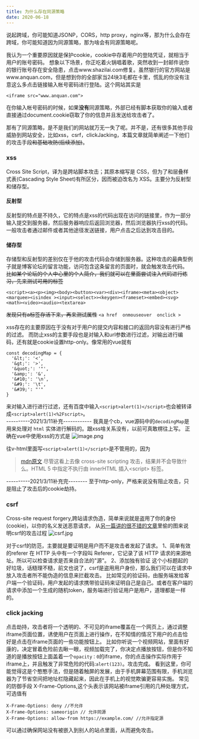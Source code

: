 ```yaml
---
title: 为什么存在同源策略
date: 2020-06-18
---
```

说起跨域，你可能知道JSONP，CORS，http proxy，nginx等，那为什么会存在跨域，你可能知道因为同源策略，那为啥会有同源策略呢。

我认为一个重要原因就是保护cookie，cookie中存着用户的登陆凭证，就相当于用户的账号密码。
想象以下场景，你正吃着火锅唱着歌，突然收到一封邮件说你的银行账号存在安全隐患，点击www.shazilai.com修复。虽然银行的官方网站是www.anquan.com，但是想到你的全部家当24块3毛都在卡里，慌乱的你没有注意这么多点击链接输入帐号密码进行登陆。这个网站其实是
```
<iframe src="www.anquan.com">
```
在你输入帐号密码的时候，如果**没有**同源策略，外部已经有脚本获取你的输入或者直接通过document.cookie窃取了你的信息并且发送给攻击者了。

那有了同源策略，是不是我们的网站就万无一失了呢。并不是，还有很多其他手段威胁到网站安全，比如xss，csrf，clickJacking，本篇文章就简单阐述一下他们的攻击手段~~和基础攻防(后续添加)~~。

### xss
Cross Site Script，译为是跨站脚本攻击；其原本缩写是 CSS，但为了和层叠样式表(Cascading Style Sheet)有所区分，因而被迫改名为 XSS。主要分为反射型和储存型。
#### 反射型
反射型的特点是不持久，它的特点是xss的代码出现在访问的链接里，作为一部分输入提交到服务器，然后服务器响应后返回浏览器，然后浏览器执行xss的代码。
一般攻击者通过邮件或者其他途径发送链接，用户点击之后达到攻击目的。
#### 储存型
存储型和反射型的差别仅在于他的攻击代码会存储到服务器。这种攻击的最典型例子就是博客论坛的留言功能，访问包含这条留言的页面时，就会触发攻击代码。
~~比如某个论坛的个人中心里的个人简介，我们就可以在里面尝试注入代码进行练习，先来测试可用的标签~~
```
<script><a><p><img><body><button><var><div><iframe><meta><object><marquee><isindex ><input><select>><keygen><frameset><embed><svg><math><video><audio><textarea>
```
~~发现只有a标签存活下来，再来测试属性~~
`<a href  onmouseover  onclick >`

xss存在的主要原因在于没有对于用户的提交内容和接口的返回内容没有进行严格的过滤。
而防止xss的主要手段也是对输入和url参数进行过滤，对输出进行编码，还有就是cookie设置http-only。像常用的vue就有
```
const decodingMap = {
  '&lt;': '<',
  '&gt;': '>',
  '&quot;': '"',
  '&amp;': '&',
  '&#10;': '\n',
  '&#9;': '\t',
  '&#39;': "'"
}
```
来对输入进行进行过滤，还有百度中输入`<script>alert(1)</script>`也会被转译成`<script>alert(1)<%2Fscript>`。  
----------2021/3/11补充------------
我真是个cb，vue源码中的`decodingMap`是用来处理对 `html` 实体进行解码的。跟xss啥关系没有，以前可真敢楞往上写。
正确在vue中使用xss的方式是
![image.png](https://segmentfault.com/img/bVcPsZd)

往v-html里面写`<script>alert(1)</script>`是不管用的，因为
>[mdn原文](https://developer.mozilla.org/zh-CN/docs/Web/API/Element/innerHTML#%E5%AE%89%E5%85%A8%E9%97%AE%E9%A2%98)
>尽管这看上去像 cross-site scripting 攻击，结果并不会导致什么。HTML 5 中指定不执行由 innerHTML 插入\<script\> 标签。  

----------2021/3/11补充完--------
至于http-only，严格来说没有阻止攻击，只是阻止了攻击后的cookie劫持。

### csrf
Cross-site request forgery,跨站请求伪造，简单来说就是盗用了你的身份(cookie)，以你的名义发送恶意请求，
从[另一篇讲的很不错的文章](https://segmentfault.com/a/1190000019158228)里偷的图来说明csrf的攻击过程
![csrf.jpg](https://segmentfault.com/img/bVbIvve)

对于csrf的防范，主要就是要证明是用户而不是攻击者发起了请求。
1、简单有效的referer
在 HTTP 头中有一个字段叫 Referer，它记录了该 HTTP 请求的来源地址。所以可以检查请求是否来自合法的"源"。
2、添加独有验证
这个小标题起的好垃圾，话糙理不糙，前文也说了，csrf是盗用用户身份，那么我们可以在请求中放入攻击者所不能伪造的信息来拦截攻击。
比如常见的验证码，由服务端发给客户端一个验证码，用户发起的请求携带验证码来证明自己是自己。或者在客户端的请求中添加一个生成的随机token，服务端进行验证用户是用户，道理都是一样的。
### click jacking
点击劫持，攻击者将一个透明的、不可见的iframe覆盖在一个网页上，通过调整iframe页面位置，诱使用户在页面上进行操作，在不知情的情况下用户的点击恰好是点击在iframe页面的一些功能按钮上。
比如你听说一个视频网站，里面有好康的，决定冒着危险前去瞅一眼，视频加载完了，你决定点播放按钮，但是你不知道的是播放按钮上面盖着一个`opacity：0`的iframe，你的点击操作实际作用于iframe上，并且触发了非常危险的代码:`alert(123)`。攻击完成。
看到这里，你可能觉得这是个憨憨手法，但是随着触屏的发展，由于手机屏幕范围有限，手机浏览器为了节省空间把地址栏隐藏起来，因此在手机上的视觉欺骗更容易实施。
常见的防御手段
X-Frame-Options,这个头表示该网站被iframe引用的几种处理方式，可选值有
```
X-Frame-Options: deny //不允许
X-Frame-Options: sameorigin // 允许同源
X-Frame-Options: allow-from https://example.com/ //允许指定源
```
可以通过确保网站没有被嵌入到别人的站点里面，从而避免攻击。